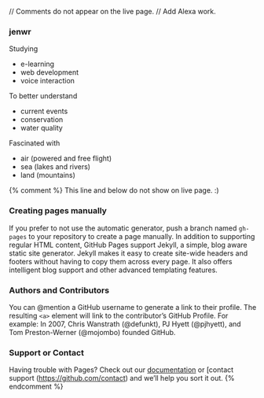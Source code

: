 // Comments do not appear on the live page. 
// Add Alexa work. 

### jenwr
Studying
- e-learning
- web development
- voice interaction

To better understand
- current events
- conservation
- water quality

Fascinated with
- air (powered and free flight) 
- sea (lakes and rivers)
- land (mountains)

{% comment %} This line and below do not show on live page. :)
### Creating pages manually
If you prefer to not use the automatic generator, push a branch named `gh-pages` to your repository to create a page manually. In addition to supporting regular HTML content, GitHub Pages support Jekyll, a simple, blog aware static site generator. Jekyll makes it easy to create site-wide headers and footers without having to copy them across every page. It also offers intelligent blog support and other advanced templating features.

### Authors and Contributors
You can @mention a GitHub username to generate a link to their profile. The resulting `<a>` element will link to the contributor’s GitHub Profile. For example: In 2007, Chris Wanstrath (@defunkt), PJ Hyett (@pjhyett), and Tom Preston-Werner (@mojombo) founded GitHub.

### Support or Contact
Having trouble with Pages? Check out our [documentation](https://help.github.com/pages) or [contact support (https://github.com/contact) and we’ll help you sort it out.
{% endcomment %}
